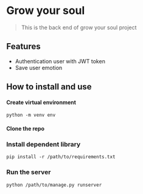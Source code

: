 # Grow your soul

> This is the back end of grow your soul project

## Features
* Authentication user with JWT token
* Save user emotion


## How to install and use

#### Create virtual environment
`python -m venv env`
#### Clone the repo

### Install dependent library
`pip install -r /path/to/requirements.txt`
### Run the server
`python /path/to/manage.py runserver`
